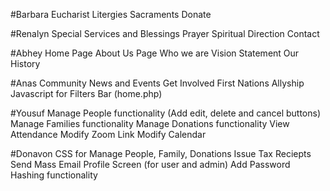 #Barbara
Eucharist
Litergies
Sacraments
Donate

#Renalyn
Special Services and Blessings
Prayer
Spiritual Direction
Contact


#Abhey
Home Page
About Us Page
Who we are
Vision Statement
Our History


#Anas
Community
News and Events
Get Involved
First Nations Allyship
Javascript for Filters Bar (home.php)

#Yousuf
Manage People functionality (Add edit, delete and cancel buttons)
Manage Families functionality
Manage Donations functionality
View Attendance 
Modify Zoom Link
Modify Calendar


#Donavon
CSS for Manage People, Family, Donations
Issue Tax Reciepts
Send Mass Email
Profile Screen (for user and admin)
Add Password Hashing functionality





